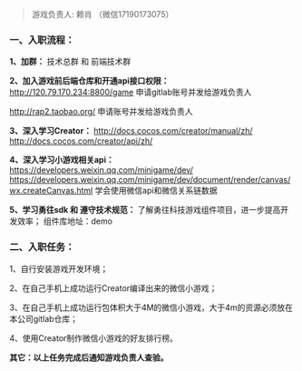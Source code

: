 
> 游戏负责人: 赖肖 （微信17190173075）

### 一、入职流程：

**1、加群：**
技术总群 和 前端技术群

**2、加入游戏前后端仓库和开通api接口权限：**
http://120.79.170.234:8800/game
申请gitlab账号并发给游戏负责人

http://rap2.taobao.org/
申请账号并发给游戏负责人

**3、深入学习Creator：**
http://docs.cocos.com/creator/manual/zh/
http://docs.cocos.com/creator/api/zh/

**4、深入学习小游戏相关api：**
https://developers.weixin.qq.com/minigame/dev/
https://developers.weixin.qq.com/minigame/dev/document/render/canvas/wx.createCanvas.html
学会使用微信api和微信关系链数据

**5、学习勇往sdk 和 遵守技术规范：**
了解勇往科技游戏组件项目，进一步提高开发效率； 组件库地址：demo




### 二、入职任务：
1、自行安装游戏开发环境；

2、在自己手机上成功运行Creator编译出来的微信小游戏；

3、在自己手机上成功运行包体积大于4M的微信小游戏，大于4m的资源必须放在本公司gitlab仓库；

4、使用Creator制作微信小游戏的好友排行榜。

**其它：以上任务完成后通知游戏负责人查验。**
